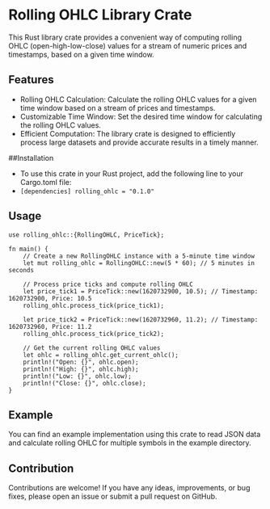 # Rolling OHLC Library Crate
This Rust library crate provides a convenient way of computing rolling OHLC (open-high-low-close) values for a stream of numeric prices and timestamps, based on a given time window.

## Features
* Rolling OHLC Calculation: Calculate the rolling OHLC values for a given time window based on a stream of prices and timestamps.
* Customizable Time Window: Set the desired time window for calculating the rolling OHLC values.
* Efficient Computation: The library crate is designed to efficiently process large datasets and provide accurate results in a timely manner.

##Installation
* To use this crate in your Rust project, add the following line to your Cargo.toml file:
 * `[dependencies]
  rolling_ohlc = "0.1.0" `

## Usage

``` 
use rolling_ohlc::{RollingOHLC, PriceTick};

fn main() {
    // Create a new RollingOHLC instance with a 5-minute time window
    let mut rolling_ohlc = RollingOHLC::new(5 * 60); // 5 minutes in seconds

    // Process price ticks and compute rolling OHLC
    let price_tick1 = PriceTick::new(1620732900, 10.5); // Timestamp: 1620732900, Price: 10.5
    rolling_ohlc.process_tick(price_tick1);

    let price_tick2 = PriceTick::new(1620732960, 11.2); // Timestamp: 1620732960, Price: 11.2
    rolling_ohlc.process_tick(price_tick2);

    // Get the current rolling OHLC values
    let ohlc = rolling_ohlc.get_current_ohlc();
    println!("Open: {}", ohlc.open);
    println!("High: {}", ohlc.high);
    println!("Low: {}", ohlc.low);
    println!("Close: {}", ohlc.close);
} 
```
## Example
  You can find an example implementation using this crate to read JSON data and calculate rolling OHLC for multiple symbols in the example directory.

## Contribution
  Contributions are welcome! If you have any ideas, improvements, or bug fixes, please open an issue or submit a pull request on GitHub.


